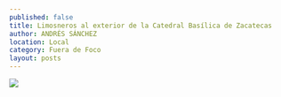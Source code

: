 ```yaml
---
published: false
title: Limosneros al exterior de la Catedral Basílica de Zacatecas
author: ANDRÉS SÁNCHEZ
location: Local
category: Fuera de Foco
layout: posts
---
```


![](http://i.imgur.com/49NcCMLm.jpg)
